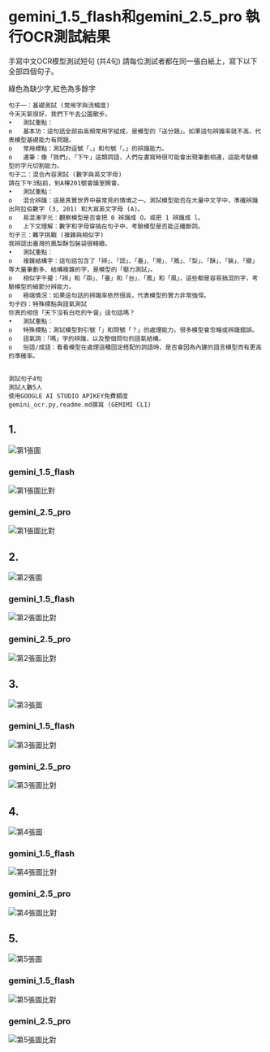 # gemini_1.5_flash和gemini_2.5_pro 執行OCR測試結果
手寫中文OCR模型測試短句 (共4句) 請每位測試者都在同一張白紙上，寫下以下全部四個句子。<br>

綠色為缺少字,紅色為多餘字

```寫中文OCR模型測試短句
句子一：基礎測試 (常用字與流暢度)
今天天氣很好，我們下午去公園散步。
•	測試重點：
o	基本功：這句話全部由高頻常用字組成，是模型的「送分題」。如果這句辨識率就不高，代表模型基礎能力有問題。
o	常用標點：測試對逗號「，」和句號「。」的辨識能力。
o	連筆：像「我們」、「下午」這類詞語，人們在書寫時很可能會出現筆劃相連，這能考驗模型的字元切割能力。
句子二：混合內容測試 (數字與英文字母)
請在下午3點前，到A棟201號會議室開會。
•	測試重點：
o	混合辨識：這是真實世界中最常見的情境之一。測試模型能否在大量中文字中，準確辨識出阿拉伯數字 (3, 201) 和大寫英文字母 (A)。
o	易混淆字元：觀察模型是否會把 0 辨識成 O，或把 1 辨識成 l。
o	上下文理解：數字和字母穿插在句子中，考驗模型是否能正確斷詞。
句子三：難字挑戰 (複雜與相似字)
我辨認出臺灣的鳳梨酥包裝袋很精緻。
•	測試重點：
o	複雜結構字：這句話包含了「辨」、「認」、「臺」、「灣」、「鳳」、「梨」、「酥」、「裝」、「緻」等大量筆劃多、結構複雜的字，是模型的「壓力測試」。
o	相似字干擾：「辨」和「辯」、「臺」和「台」、「鳳」和「風」，這些都是容易搞混的字，考驗模型的細節分辨能力。
o	極端情況：如果這句話的辨識率依然很高，代表模型的實力非常強悍。
句子四：特殊標點與語氣測試
你真的相信「天下沒有白吃的午餐」這句話嗎？
•	測試重點：
o	特殊標點：測試模型對引號「」和問號「？」的處理能力。很多模型會忽略或辨識錯誤。
o	語氣詞：「嗎」字的辨識，以及整個問句的語氣結構。
o	俗語/成語：看看模型在處理這種固定搭配的詞語時，是否會因為內建的語言模型而有更高的準確率。


測試句子4句
測試人數5人
使用GOOGLE AI STUDIO APIKEY免費額度
gemini_ocr.py,readme.md撰寫 (GEMIMI CLI)
```



## 1.
![第1張圖](input/1.png)
### gemini_1.5_flash </br>
![第1張圖比對](gemini_1.5_flash_output/1_1.5.png)
### gemini_2.5_pro </br>
![第1張圖比對](gemini_2.5_pro_output/1_2.5.png)

## 2.
![第2張圖](input/2.png)
### gemini_1.5_flash </br>
![第2張圖比對](gemini_1.5_flash_output/2_1.5.png)
### gemini_2.5_pro </br>
![第2張圖比對](gemini_2.5_pro_output/2_2.5.png)


## 3.
![第3張圖](input/3.png)
### gemini_1.5_flash </br>
![第3張圖比對](gemini_1.5_flash_output/3_1.5.png)
### gemini_2.5_pro </br>
![第3張圖比對](gemini_2.5_pro_output/3_2.5.png)

## 4.
![第4張圖](input/4.png)
### gemini_1.5_flash</br>
![第4張圖比對](gemini_1.5_flash_output/4_1.5.png)
### gemini_2.5_pro </br>
![第4張圖比對](gemini_2.5_pro_output/4_2.5.png)


## 5.
![第5張圖](input/5.png)
### gemini_1.5_flash</br>
![第5張圖比對](gemini_1.5_flash_output/5_1.5.png)
### gemini_2.5_pro </br>
![第5張圖比對](gemini_2.5_pro_output/5_2.5.png)




